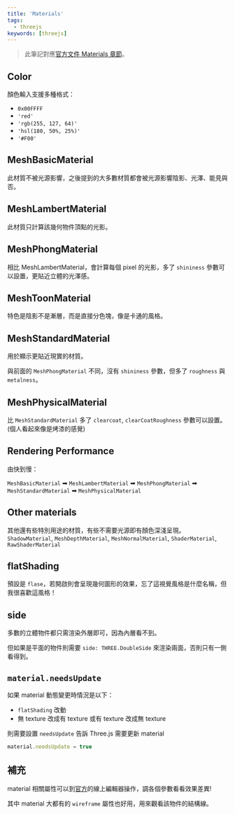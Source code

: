 ```yaml
---
title: 'Materials'
tags:
  - threejs
keywords: [threejs]
---
```


> 此筆記對應[官方文件 Materials 章節](https://threejs.org/manual/#en/materials)。

## Color
顏色輸入支援多種格式：
- `0x00FFFF`
- `'red'`
- `'rgb(255, 127, 64)'`
- `'hsl(180, 50%, 25%)'`
- `'#F00'`

## MeshBasicMaterial
此材質不被光源影響，之後提到的大多數材質都會被光源影響陰影、光澤、能見與否。

## MeshLambertMaterial
此材質只計算該幾何物件頂點的光影。

## MeshPhongMaterial
相比 MeshLambertMaterial，會計算每個 pixel 的光影，多了 `shininess` 參數可以設置，更貼近立體的光澤感。

## MeshToonMaterial
特色是陰影不是漸層，而是直接分色塊，像是卡通的風格。

## MeshStandardMaterial
用於顯示更貼近現實的材質。

與前面的 `MeshPhongMaterial` 不同，沒有 `shininess` 參數，但多了 `roughness` 與 `metalness`。

## MeshPhysicalMaterial
比 `MeshStandardMaterial` 多了 `clearcoat`, `clearCoatRoughness` 參數可以設置。(個人看起來像是烤漆的感覺)

## Rendering Performance
由快到慢：

`MeshBasicMaterial` ➡ `MeshLambertMaterial` ➡ `MeshPhongMaterial` ➡ `MeshStandardMaterial` ➡ `MeshPhysicalMaterial`

## Other materials
其他還有些特別用途的材質，有些不需要光源即有顏色深淺呈現。
`ShadowMaterial`, `MeshDepthMaterial`, `MeshNormalMaterial`, `ShaderMaterial`, `RawShaderMaterial`

## flatShading
預設是 `flase`，若開啟則會呈現幾何圖形的效果，忘了這視覺風格是什麼名稱，但我很喜歡這風格！

## side
多數的立體物件都只需渲染外層即可，因為內層看不到。

但如果是平面的物件則需要 `side: THREE.DoubleSide` 來渲染兩面，否則只有一側看得到。

## `material.needsUpdate`

如果 material 動態變更時情況是以下：
- `flatShading` 改動
- 無 texture 改成有 texture 或有 texture 改成無 texture

則需要設置 `needsUpdate` 告訴 Three.js 需要更新 material
```js
material.needsUpdate = true
```

## 補充
material 相關屬性可以到[官方](https://threejs.org/docs/#api/en/materials/MeshBasicMaterial)的線上編輯器操作，調各個參數看看效果差異!

其中 material 大都有的 `wireframe` 屬性也好用，用來觀看該物件的結構線。